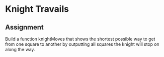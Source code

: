 # Knight Travails

## Assignment

Build a function knightMoves that shows the shortest possible way to get from one square to another
by outputting all squares the knight will stop on along the way.
